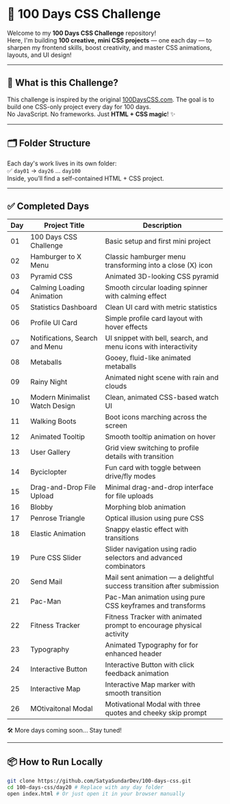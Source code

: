 # 🎯 100 Days CSS Challenge

Welcome to my **100 Days CSS Challenge** repository!  
Here, I'm building **100 creative, mini CSS projects** — one each day — to sharpen my frontend skills, boost creativity, and master CSS animations, layouts, and UI design!

---

## 🚀 What is this Challenge?

This challenge is inspired by the original [100DaysCSS.com](https://100dayscss.com/). The goal is to build one CSS-only project every day for 100 days.  
No JavaScript. No frameworks. Just **HTML + CSS magic**! ✨

---

## 🗂️ Folder Structure

Each day's work lives in its own folder:  
✅ `day01` → `day26` … `day100`  
Inside, you’ll find a self-contained HTML + CSS project.

---

## ✅ Completed Days

| Day | Project Title                  | Description                                                            |
| --- | ------------------------------ | ---------------------------------------------------------------------- |
| 01  | 100 Days CSS Challenge         | Basic setup and first mini project                                     |
| 02  | Hamburger to X Menu            | Classic hamburger menu transforming into a close (X) icon              |
| 03  | Pyramid CSS                    | Animated 3D-looking CSS pyramid                                        |
| 04  | Calming Loading Animation      | Smooth circular loading spinner with calming effect                    |
| 05  | Statistics Dashboard           | Clean UI card with metric statistics                                   |
| 06  | Profile UI Card                | Simple profile card layout with hover effects                          |
| 07  | Notifications, Search and Menu | UI snippet with bell, search, and menu icons with interactivity        |
| 08  | Metaballs                      | Gooey, fluid-like animated metaballs                                   |
| 09  | Rainy Night                    | Animated night scene with rain and clouds                              |
| 10  | Modern Minimalist Watch Design | Clean, animated CSS-based watch UI                                     |
| 11  | Walking Boots                  | Boot icons marching across the screen                                  |
| 12  | Animated Tooltip               | Smooth tooltip animation on hover                                      |
| 13  | User Gallery                   | Grid view switching to profile details with transition                 |
| 14  | Byciclopter                    | Fun card with toggle between drive/fly modes                           |
| 15  | Drag-and-Drop File Upload      | Minimal drag-and-drop interface for file uploads                       |
| 16  | Blobby                         | Morphing blob animation                                                |
| 17  | Penrose Triangle               | Optical illusion using pure CSS                                        |
| 18  | Elastic Animation              | Snappy elastic effect with transitions                                 |
| 19  | Pure CSS Slider                | Slider navigation using radio selectors and advanced combinators       |
| 20  | Send Mail                      | Mail sent animation — a delightful success transition after submission |
| 21  | Pac-Man                        | Pac-Man animation using pure CSS keyframes and transforms              |
| 22  | Fitness Tracker                | Fitness Tracker with animated prompt to encourage physical activity    |
| 23  | Typography                     | Animated Typography for for enhanced header    |
| 24  | Interactive Button             | Interactive Button with click feedback animation   |
| 25  | Interactive Map                | Interactive Map marker with smooth transition  |
| 26  | MOtivaitonal Modal             | Motivational Modal with three quotes and cheeky skip prompt | 




🛠️ More days coming soon... Stay tuned!

---

## 📦 How to Run Locally

```bash
git clone https://github.com/SatyaSundarDev/100-days-css.git
cd 100-days-css/day20 # Replace with any day folder
open index.html # Or just open it in your browser manually
```
